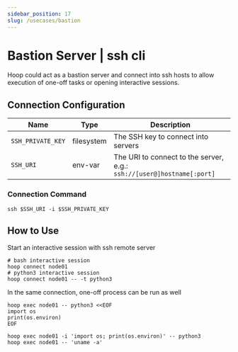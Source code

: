 ```yaml
---
sidebar_position: 17
slug: /usecases/bastion
---
```


# Bastion Server | ssh cli

Hoop could act as a bastion server and connect into ssh hosts to allow execution of one-off tasks or opening interactive sessions.

## Connection Configuration

| Name                    | Type       | Description                                                            |
|------------------------ | ---------- | ---------------------------------------------------------------------- |
| `SSH_PRIVATE_KEY`       | filesystem | The SSH key to connect into servers                                    |
| `SSH_URI`               | env-var    | The URI to connect to the server, e.g.: `ssh://[user@]hostname[:port]` |

### Connection Command

```shell
ssh $SSH_URI -i $SSH_PRIVATE_KEY
```

## How to Use

Start an interactive session with ssh remote server

```shell
# bash interactive session
hoop connect node01
# python3 interactive session
hoop connect node01 -- -t python3
```

In the same connection, one-off process can be run as well

```shell
hoop exec node01 -- python3 <<EOF
import os
print(os.environ)
EOF

hoop exec node01 -i 'import os; print(os.environ)' -- python3
hoop exec node01 -- 'uname -a'
```

